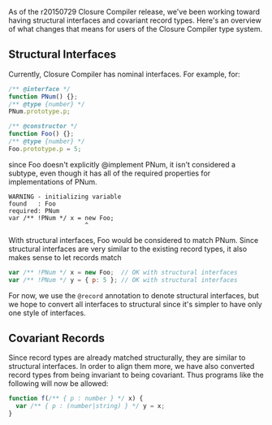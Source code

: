 As of the r20150729 Closure Compiler release, we've been working toward having structural interfaces and covariant record types. Here's an overview of what changes that means for users of the Closure Compiler type system.

## Structural Interfaces

Currently, Closure Compiler has nominal interfaces. For example, for:
````javascript
/** @interface */
function PNum() {};
/** @type {number} */
PNum.prototype.p;

/** @constructor */
function Foo() {};
/** @type {number} */
Foo.prototype.p = 5;
````
since Foo doesn't explicitly @implement PNum, it isn't considered a subtype, even though it has all of the required properties for implementations of PNum.
````
WARNING - initializing variable
found   : Foo
required: PNum
var /** !PNum */ x = new Foo;
                     ^
````

With structural interfaces, Foo would be considered to match PNum. Since structural interfaces are very similar to the existing record types, it also makes sense to let records match 

````javascript
var /** !PNum */ x = new Foo;  // OK with structural interfaces
var /** !PNum */ y = { p: 5 }; // OK with structural interfaces
````

For now, we use the `@record` annotation to denote structural interfaces, but we hope to convert all interfaces to structural since it's simpler to have only one style of interfaces.

## Covariant Records

Since record types are already matched structurally, they are similar to structural interfaces. In order to align them more, we have also converted record types from being invariant to being covariant.  Thus programs like the following will now be allowed:
````javascript
function f(/** { p : number } */ x) {
  var /** { p : (number|string) } */ y = x;
}
````
